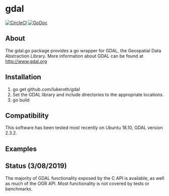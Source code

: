 # gdal

[![CircleCI](https://circleci.com/gh/weathersource/gdal.svg?style=shield)](https://circleci.com/gh/weathersource/gdal)
[![GoDoc](https://img.shields.io/badge/godoc-ref-blue.svg)](https://godoc.org/github.com/weathersource/gdal)

## About

The gdal.go package provides a go wrapper for GDAL, the Geospatial Data Abstraction Library. More information about GDAL can be found at http://www.gdal.org

## Installation

1. go get github.com/lukeroth/gdal
2. Set the GDAL library and include directories to the appropriate locations.
3. go build

## Compatibility

This software has been tested most recently on Ubuntu 18.10, GDAL version 2.3.2.

## Examples

## Status (3/08/2019)

The majority of GDAL functionality exposed by the C API is available, as well as much of the OGR API.
Most functionality is not covered by tests or benchmarks.
